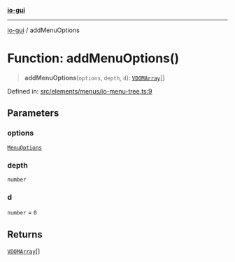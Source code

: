 [**io-gui**](../README.md)

***

[io-gui](../README.md) / addMenuOptions

# Function: addMenuOptions()

> **addMenuOptions**(`options`, `depth`, `d`): [`VDOMArray`](../type-aliases/VDOMArray.md)[]

Defined in: [src/elements/menus/io-menu-tree.ts:9](https://github.com/io-gui/io/blob/main/src/elements/menus/io-menu-tree.ts#L9)

## Parameters

### options

[`MenuOptions`](../classes/MenuOptions.md)

### depth

`number`

### d

`number` = `0`

## Returns

[`VDOMArray`](../type-aliases/VDOMArray.md)[]

